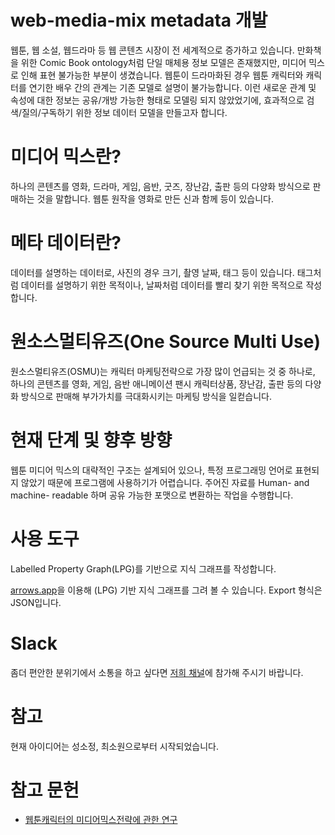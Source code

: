 # web-media-mix metadata 개발

웹툰, 웹 소설, 웹드라마 등 웹 콘텐츠 시장이 전 세계적으로 증가하고 있습니다. 만화책을 위한 Comic Book ontology처럼 단일 매체용 정보 모델은 존재했지만, 미디어 믹스로 인해 표현 불가능한 부분이 생겼습니다. 웹툰이 드라마화된 경우 웹툰 캐릭터와 캐릭터를 연기한 배우 간의 관계는 기존 모델로 설명이 불가능합니다. 이런 새로운 관계 및 속성에 대한 정보는 공유/개방 가능한 형태로 모델링 되지 않았었기에, 효과적으로 검색/질의/구독하기 위한 정보 데이터 모델을 만들고자 합니다. 


# 미디어 믹스란?
하나의 콘텐츠를 영화, 드라마, 게임, 음반, 굿즈, 장난감, 출판 등의 다양화 방식으로 판매하는 것을 말합니다. 웹툰 원작을 영화로 만든 신과 함께 등이 있습니다. 

# 메타 데이터란?
데이터를 설명하는 데이터로, 사진의 경우 크기, 촬영 날짜, 태그 등이 있습니다.
태그처럼 데이터를 설명하기 위한 목적이나, 날짜처럼 데이터를 빨리 찾기 위한 목적으로 작성합니다. 

# 원소스멀티유즈(One Source Multi Use)
원소스멀티유즈(OSMU)는 캐릭터 마케팅전략으로 가장 많이 언급되는 것 중
하나로, 하나의 콘텐츠를 영화, 게임, 음반 애니메이션 팬시 캐릭터상품, 장난감, 출판 등의 다양화 방식으로 판매해 부가가치를 극대화시키는 마케팅 방식을 일컫습니다.


# 현재 단계 및 향후 방향
웹툰 미디어 믹스의 대략적인 구조는 설계되어 있으나, 특정 프로그래밍 언어로 표현되지 않았기 때문에 프로그램에 사용하기가 어렵습니다.
주어진 자료를 Human- and machine- readable 하며 공유 가능한 포맷으로 변환하는 작업을 수행합니다.

# 사용 도구
Labelled Property Graph(LPG)를 기반으로 지식 그래프를 작성합니다. 

[arrows.app](https://arrows.app/)을 이용해 (LPG) 기반 지식 그래프를 그려 볼 수 있습니다. Export 형식은 JSON입니다. 

# Slack
좀더 편안한 분위기에서 소통을 하고 싶다면 [저희 채널](https://oss-zcz2039.slack.com/archives/C038481L8JK)에 참가해 주시기 바랍니다.

# 참고
현재 아이디어는 성소정, 최소원으로부터 시작되었습니다. 

# 참고 문헌
- [웹툰캐릭터의 미디어믹스전략에 관한 연구](http://www.riss.kr/search/detail/DetailView.do?p_mat_type=be54d9b8bc7cdb09&control_no=f6c6137ed82e927effe0bdc3ef48d419&keyword=%EB%AF%B8%EB%94%94%EC%96%B4%EB%AF%B9%EC%8A%A4)
